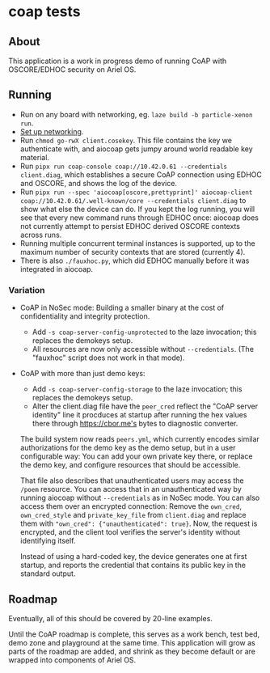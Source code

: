 # coap tests

## About

This application is a work in progress demo of running CoAP with OSCORE/EDHOC security on Ariel OS.

## Running

* Run on any board with networking, eg. `laze build -b particle-xenon run`.
* [Set up networking](../README.md).
* Run `chmod go-rwX client.cosekey`.
  This file contains the key we authenticate with, and aiocoap gets jumpy around world readable key material.
* Run `pipx run coap-console coap://10.42.0.61 --credentials client.diag`,
  which establishes a secure CoAP connection using EDHOC and OSCORE,
  and shows the log of the device.
* Run `pipx run --spec 'aiocoap[oscore,prettyprint]' aiocoap-client coap://10.42.0.61/.well-known/core --credentials client.diag`
  to show what else the device can do.
  If you kept the log running, you will see that every new command runs through EDHOC once:
  aiocoap does not currently attempt to persist EDHOC derived OSCORE contexts across runs.
* Running multiple concurrent terminal instances is supported,
  up to the maximum number of security contexts that are stored (currently 4).
* There is also `./fauxhoc.py`, which did EDHOC manually before it was integrated in aiocoap.

### Variation

* CoAP in NoSec mode: Building a smaller binary at the cost of confidentiality and integrity protection.
    * Add `-s coap-server-config-unprotected` to the laze invocation; this replaces the demokeys setup.
    * All resources are now only accessible without `--credentials`. (The "fauxhoc" script does not work in that mode).

* CoAP with more than just demo keys:
    * Add `-s coap-server-config-storage` to the laze invocation; this replaces the demokeys setup.
    * Alter the client.diag file have the `peer_cred` reflect the "CoAP server identity" line it procduces at startup
      <!-- FIXME: should be trivial after https://github.com/knurling-rs/defmt/pull/916 -->
      after running the hex values there through https://cbor.me's bytes to diagnostic converter.

    The build system now reads `peers.yml`, which currently encodes similar authorizations for the demo key as the demo setup,
    but in a user configurable way:
    You can add your own private key there, or replace the demo key, and configure resources that should be accessible.

    That file also describes that unauthenticated users may access the `/poem` resource.
    You can access that in an unauthenticated way by running aiocoap without `--credentials` as in NoSec mode.
    You can also access them over an encrypted connection:
    Remove the `own_cred`, `own_cred_style` and `private_key_file` from `client.diag` and replace them with `"own_cred": {"unauthenticated": true}`.
    Now, the request is encrypted, and the client tool verifies the server's identity without identifying itself.

    Instead of using a hard-coded key, the device generates one at first startup,
    and reports the credential that contains its public key in the standard output.

## Roadmap

Eventually, all of this should be covered by 20-line examples.

Until the CoAP roadmap is complete,
this serves as a work bench, test bed, demo zone and playground at the same time.
This application will grow as parts of the roadmap are added,
and shrink as they become default or are wrapped into components of Ariel OS.
